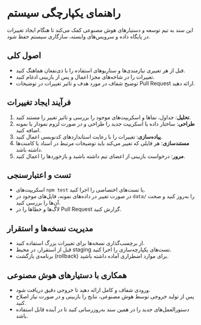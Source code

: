 # راهنمای یکپارچگی سیستم

این سند به تیم توسعه و دستیارهای هوش مصنوعی کمک می‌کند تا هنگام ایجاد تغییرات در پایگاه داده و سرویس‌های وابسته، سازگاری سیستم حفظ شود.

## اصول کلی
- قبل از هر تغییری نیازمندی‌ها و سناریوهای استفاده را با ذی‌نفعان هماهنگ کنید.
- تغییرات را در شاخه‌های مجزا اعمال و پس از بازبینی ادغام کنید.
- توضیح شفاف در مورد هدف و تاثیر تغییرات در توضیحات Pull Request ارائه دهید.

## فرآیند ایجاد تغییرات
1. **تحلیل**: جداول، نماها و اسکریپت‌های موجود را بررسی و تاثیر تغییر را مستند کنید.
2. **طراحی**: ساختار داده یا اسکریپت جدید را طراحی و در صورت لزوم نمودار یا نمونه اضافه کنید.
3. **پیاده‌سازی**: تغییرات را با رعایت استانداردهای کدنویسی اعمال کنید.
4. **مستندسازی**: هر فایلی که تغییر می‌کند باید توضیحات مرتبط در اسناد یا کامنت‌ها داشته باشد.
5. **مرور**: درخواست بازبینی از اعضای تیم داشته باشید و بازخوردها را اعمال کنید.

## تست و اعتبارسنجی
- اسکریپت‌های `npm test` یا تست‌های اختصاصی را اجرا کنید.
- در صورت تغییر در داده‌های نمونه، فایل‌های موجود در `data/` را به‌روز کنید و صحت آن‌ها را بررسی کنید.
- لاگ‌ها و خطاها را در Pull Request گزارش کنید.

## مدیریت نسخه‌ها و استقرار
- از برچسب‌گذاری نسخه‌ها برای تغییرات بزرگ استفاده کنید.
- قبل از استقرار، در محیط staging تست‌های یکپارچه‌سازی را اجرا کنید.
- برنامه‌ی بازگشت (rollback) برای موارد اضطراری آماده داشته باشید.

## همکاری با دستیارهای هوش مصنوعی
- ورودی شفاف و کامل ارائه دهید تا خروجی دقیق دریافت شود.
- پس از تولید خروجی توسط هوش مصنوعی، نتایج را بازبینی و در صورت نیاز اصلاح کنید.
- دستورالعمل‌های جدید را در همین سند به‌روزرسانی کنید تا در آینده قابل استفاده باشد.

